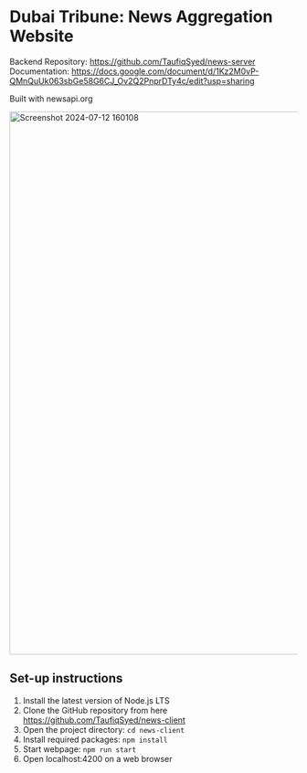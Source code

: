# Dubai Tribune: News Aggregation Website

Backend Repository: https://github.com/TaufiqSyed/news-server
Documentation: https://docs.google.com/document/d/1Kz2M0vP-QMnQuUk063sbGe58G6CJ_Ov2Q2PnprDTy4c/edit?usp=sharing

Built with newsapi.org

<img width="951" alt="Screenshot 2024-07-12 160108" src="https://github.com/user-attachments/assets/acb30fda-af50-4f3f-8724-fd17b5f43b8d">


## Set-up instructions

1. Install the latest version of Node.js LTS
2. Clone the GitHub repository from here https://github.com/TaufiqSyed/news-client
3. Open the project directory: `cd news-client`
4. Install required packages: `npm install`
5. Start webpage: `npm run start`
6. Open localhost:4200 on a web browser
